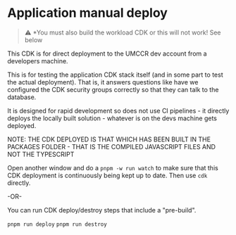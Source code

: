 # Application manual deploy

> :warning: \*You must also build the workload CDK or this will not work! See below

This CDK is for direct deployment to the UMCCR dev account
from a developers machine.

This is for testing the application CDK stack itself (and in
some part to test the actual deployment). That is, it answers questions like
have we configured the CDK security groups correctly so that they can talk
to the database.

It is designed for rapid development so does not use CI pipelines -
it directly deploys the locally built solution - whatever is on the devs machine
gets deployed.

NOTE: THE CDK DEPLOYED IS THAT WHICH HAS BEEN BUILT IN
THE PACKAGES FOLDER - THAT IS THE COMPILED JAVASCRIPT
FILES AND NOT THE TYPESCRIPT

Open another window and do a `pnpm -w run watch` to make sure that
this CDK deployment is continuously being kept up to date. Then use `cdk`
directly.

-OR-

You can run CDK deploy/destroy steps that include a "pre-build".

`pnpm run deploy`
`pnpm run destroy`
